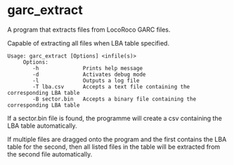 # garc_extract
A program that extracts files from LocoRoco GARC files.

Capable of extracting all files when LBA table specified.

    Usage: garc_extract [Options] <infile(s)>
         Options:
            -h              Prints help message
            -d              Activates debug mode
            -l              Outputs a log file
            -T lba.csv      Accepts a text file containing the corresponding LBA table
            -B sector.bin   Accepts a binary file containing the corresponding LBA table

If a sector.bin file is found, the programme will create a csv containing the LBA table automatically.

If multiple files are dragged onto the program and the first contains the LBA table for the second,
then all listed files in the table will be extracted from the second file automatically.
